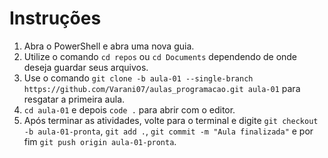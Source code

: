 # Instruções

1. Abra o PowerShell e abra uma nova guia.
2. Utilize o comando `cd repos` ou `cd Documents` dependendo de onde deseja guardar seus arquivos.
3. Use o comando `git clone -b aula-01 --single-branch https://github.com/Varani07/aulas_programacao.git aula-01` para resgatar a primeira aula.
4. `cd aula-01` e depois `code .` para abrir com o editor.
5. Após terminar as atividades, volte para o terminal e digite `git checkout -b aula-01-pronta`, `git add .`, `git commit -m "Aula finalizada"` e por fim `git push origin aula-01-pronta`.